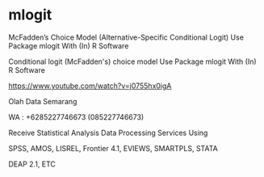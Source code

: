 # mlogit
McFadden’s Choice Model (Alternative-Specific Conditional Logit) Use Package mlogit With (In) R Software

Conditional logit (McFadden's) choice model Use Package mlogit With (In) R Software

https://www.youtube.com/watch?v=j0755hx0igA

Olah Data Semarang

WA : +6285227746673 (085227746673)

Receive Statistical Analysis Data Processing Services Using

SPSS, AMOS, LISREL, Frontier 4.1, EVIEWS, SMARTPLS, STATA

DEAP 2.1, ETC
